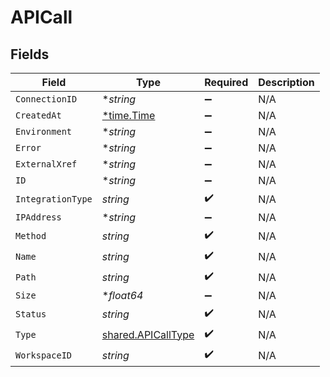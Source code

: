 # APICall


## Fields

| Field                                                           | Type                                                            | Required                                                        | Description                                                     |
| --------------------------------------------------------------- | --------------------------------------------------------------- | --------------------------------------------------------------- | --------------------------------------------------------------- |
| `ConnectionID`                                                  | **string*                                                       | :heavy_minus_sign:                                              | N/A                                                             |
| `CreatedAt`                                                     | [*time.Time](https://pkg.go.dev/time#Time)                      | :heavy_minus_sign:                                              | N/A                                                             |
| `Environment`                                                   | **string*                                                       | :heavy_minus_sign:                                              | N/A                                                             |
| `Error`                                                         | **string*                                                       | :heavy_minus_sign:                                              | N/A                                                             |
| `ExternalXref`                                                  | **string*                                                       | :heavy_minus_sign:                                              | N/A                                                             |
| `ID`                                                            | **string*                                                       | :heavy_minus_sign:                                              | N/A                                                             |
| `IntegrationType`                                               | *string*                                                        | :heavy_check_mark:                                              | N/A                                                             |
| `IPAddress`                                                     | **string*                                                       | :heavy_minus_sign:                                              | N/A                                                             |
| `Method`                                                        | *string*                                                        | :heavy_check_mark:                                              | N/A                                                             |
| `Name`                                                          | *string*                                                        | :heavy_check_mark:                                              | N/A                                                             |
| `Path`                                                          | *string*                                                        | :heavy_check_mark:                                              | N/A                                                             |
| `Size`                                                          | **float64*                                                      | :heavy_minus_sign:                                              | N/A                                                             |
| `Status`                                                        | *string*                                                        | :heavy_check_mark:                                              | N/A                                                             |
| `Type`                                                          | [shared.APICallType](../../../pkg/models/shared/apicalltype.md) | :heavy_check_mark:                                              | N/A                                                             |
| `WorkspaceID`                                                   | *string*                                                        | :heavy_check_mark:                                              | N/A                                                             |